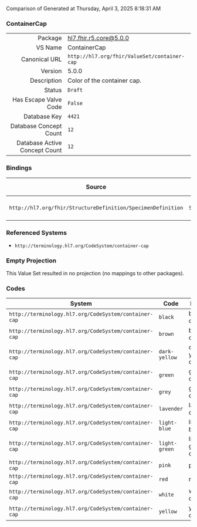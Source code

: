 Comparison of 
Generated at Thursday, April 3, 2025 8:18:31 AM

### ContainerCap

|      |     |
| ---: | --- |
| Package | hl7.fhir.r5.core@5.0.0 |
| VS Name | ContainerCap |
| Canonical URL | `http://hl7.org/fhir/ValueSet/container-cap` |
| Version | 5.0.0 |
| Description | Color of the container cap. |
| Status | `Draft` |
| Has Escape Valve Code | `False` |
| Database Key | `4421` |
| Database Concept Count | `12` |
| Database Active Concept Count | `12` |
### Bindings

| Source | Element | Binding | Strength | Element Short |
| ------ | ------- | ------- | -------- | ------------- |
| `http://hl7.org/fhir/StructureDefinition/SpecimenDefinition` | `SpecimenDefinition.typeTested.container.cap` | `http://hl7.org/fhir/ValueSet/container-cap` | `Example` | Color of container cap |

### Referenced Systems

* `http://terminology.hl7.org/CodeSystem/container-cap`
### Empty Projection

This Value Set resulted in no projection (no mappings to other packages).

### Codes

| System | Code | Display |
| ------ | ---- | ------- |
| `http://terminology.hl7.org/CodeSystem/container-cap` | `black` | black cap |
| `http://terminology.hl7.org/CodeSystem/container-cap` | `brown` | brown cap |
| `http://terminology.hl7.org/CodeSystem/container-cap` | `dark-yellow` | dark yellow cap |
| `http://terminology.hl7.org/CodeSystem/container-cap` | `green` | green cap |
| `http://terminology.hl7.org/CodeSystem/container-cap` | `grey` | grey cap |
| `http://terminology.hl7.org/CodeSystem/container-cap` | `lavender` | lavender cap |
| `http://terminology.hl7.org/CodeSystem/container-cap` | `light-blue` | light blue cap |
| `http://terminology.hl7.org/CodeSystem/container-cap` | `light-green` | light green cap |
| `http://terminology.hl7.org/CodeSystem/container-cap` | `pink` | pink cap |
| `http://terminology.hl7.org/CodeSystem/container-cap` | `red` | red cap |
| `http://terminology.hl7.org/CodeSystem/container-cap` | `white` | white cap |
| `http://terminology.hl7.org/CodeSystem/container-cap` | `yellow` | yellow cap |
